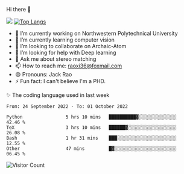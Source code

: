 Hi there 👋

![](https://github-readme-stats.vercel.app/api?username=Raohaocheng)
[![Top Langs](https://github-readme-stats.vercel.app/api/top-langs/?username=Raohaocheng&layout=compact)](https://github.com/anuraghazra/github-readme-stats)

- 🔭 I’m currently working on Northwestern Polytechnical University
- 🌱 I’m currently learning computer vision
- 👯 I’m looking to collaborate on Archaic-Atom
- 🤔 I’m looking for help with Deep learning
- 💬 Ask me about stereo matching
- 📫 How to reach me: raoxi36@foxmail.com
- 😄 Pronouns: Jack Rao
- ⚡ Fun fact: I can't believe I'm a PHD.

✨ The coding language used in last week
<!--START_SECTION:waka-->

```text
From: 24 September 2022 - To: 01 October 2022

Python                5 hrs 10 mins   ██████████▓░░░░░░░░░░░░░░   42.46 %
TeX                   3 hrs 10 mins   ██████▓░░░░░░░░░░░░░░░░░░   26.08 %
Bash                  1 hr 31 mins    ███░░░░░░░░░░░░░░░░░░░░░░   12.55 %
Other                 47 mins         █▓░░░░░░░░░░░░░░░░░░░░░░░   06.45 %
```

<!--END_SECTION:waka-->

![Visitor Count](https://profile-counter.glitch.me/Raohaocheng/count.svg)
